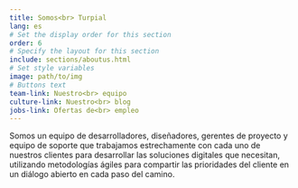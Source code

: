 ```yaml
---
title: Somos<br> Turpial
lang: es
# Set the display order for this section
order: 6
# Specify the layout for this section
include: sections/aboutus.html
# Set style variables
image: path/to/img
# Buttons text
team-link: Nuestro<br> equipo
culture-link: Nuestro<br> blog
jobs-link: Ofertas de<br> empleo
---
```


Somos un equipo de desarrolladores, diseñadores, gerentes de proyecto y equipo de soporte que trabajamos estrechamente con cada uno de nuestros clientes para desarrollar las soluciones digitales que necesitan, utilizando metodologías ágiles para compartir las prioridades del cliente en un diálogo abierto en cada paso del camino.

